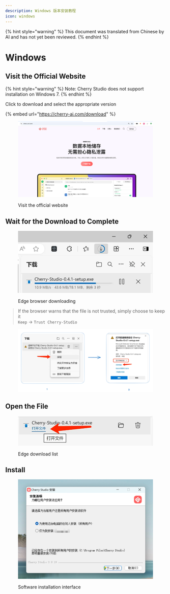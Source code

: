 ```yaml
---
description: Windows 版本安装教程
icon: windows
---
```


{% hint style="warning" %}
This document was translated from Chinese by AI and has not yet been reviewed.
{% endhint %}

# Windows

## Visit the Official Website

{% hint style="warning" %}
Note: Cherry Studio does not support installation on Windows 7.
{% endhint %}

Click to download and select the appropriate version

{% embed url="https://cherry-ai.com/download" %}

<figure><img src="../../.gitbook/assets/image (1) (1) (1).png" alt=""><figcaption><p>Visit the official website</p></figcaption></figure>

## Wait for the Download to Complete

<figure><img src="../../.gitbook/assets/download.webp" alt="" width="563"><figcaption><p>Edge browser downloading</p></figcaption></figure>

> If the browser warns that the file is not trusted, simply choose to keep it  
> `Keep` → `Trust Cherry-Studio`

<figure><img src="../../.gitbook/assets/image (1) (1) (1) (1) (1) (1) (1) (1) (1).png" alt=""><figcaption></figcaption></figure>

## Open the File

<figure><img src="../../.gitbook/assets/download (1).webp" alt="" width="563"><figcaption><p>Edge download list</p></figcaption></figure>

## Install

<figure><img src="../../.gitbook/assets/image (2) (1) (1) (1).png" alt=""><figcaption><p>Software installation interface</p></figcaption></figure>